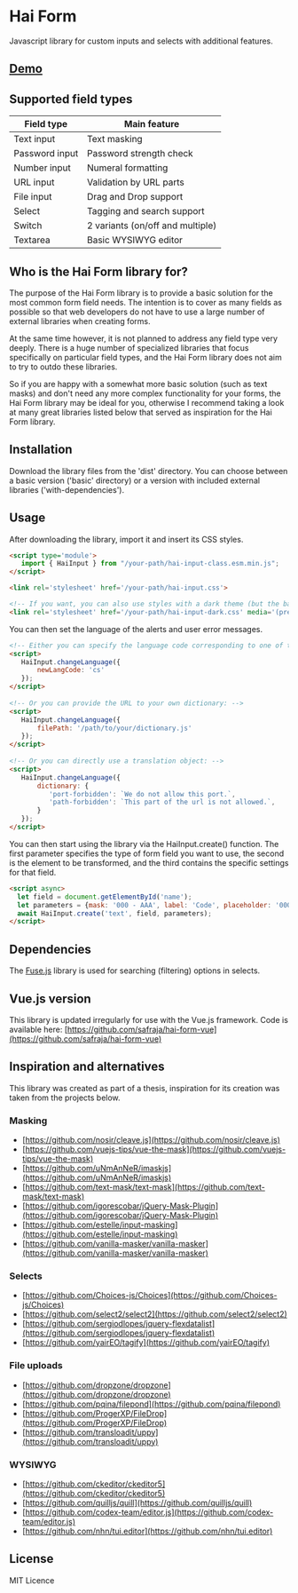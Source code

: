 # Hai Form
Javascript library for custom inputs and selects with additional features.

## [Demo](https://haikner.cz/hai-form/)

## Supported field types
| Field type     | Main feature |
| ------------   | ------------ |
| Text input     | Text masking |
| Password input | Password strength check |
| Number input   | Numeral formatting |
| URL input      | Validation by URL parts |
| File input     | Drag and Drop support |
| Select         | Tagging and search support |
| Switch         | 2 variants (on/off and multiple) |
| Textarea       | Basic WYSIWYG editor |

## Who is the Hai Form library for?
The purpose of the Hai Form library is to provide a basic solution for the most common form field needs. The intention is to cover as many fields as possible so that web developers do not have to use a large number of external libraries when creating forms.

At the same time however, it is not planned to address any field type very deeply. There is a huge number of specialized libraries that focus specifically on particular field types, and the Hai Form library does not aim to try to outdo these libraries.

So if you are happy with a somewhat more basic solution (such as text masks) and don't need any more complex functionality for your forms, the Hai Form library may be ideal for you, otherwise I recommend taking a look at many great libraries listed below that served as inspiration for the Hai Form library.

## Installation
Download the library files from the 'dist' directory. You can choose between a basic version ('basic' directory) or a version with included external libraries ('with-dependencies').

## Usage
After downloading the library, import it and insert its CSS styles.
```html
<script type='module'>
   import { HaiInput } from "/your-path/hai-input-class.esm.min.js";
</script>

<link rel='stylesheet' href='/your-path/hai-input.css'>

<!-- If you want, you can also use styles with a dark theme (but the basic hai-input.css is always necessary) -->
<link rel='stylesheet' href='/your-path/hai-input-dark.css' media='(prefers-color-scheme: dark)'>
```

You can then set the language of the alerts and user error messages.
```html
<!-- Either you can specify the language code corresponding to one of the supported languages (the files are located in the /src/classes/languages directory): -->
<script>
   HaiInput.changeLanguage({
       newLangCode: 'cs'
   });
</script>
  
<!-- Or you can provide the URL to your own dictionary: -->
<script>
   HaiInput.changeLanguage({
       filePath: '/path/to/your/dictionary.js'
   });
</script>
  
<!-- Or you can directly use a translation object: -->
<script>
   HaiInput.changeLanguage({
       dictionary: {
          'port-forbidden': `We do not allow this port.`,
          'path-forbidden': `This part of the url is not allowed.`,
       }
   });
</script>  
```

You can then start using the library via the HaiInput.create() function. The first parameter specifies the type of form field you want to use, the second is the element to be transformed, and the third contains the specific settings for that field.
```html
<script async>
  let field = document.getElementById('name');
  let parameters = {mask: '000 - AAA', label: 'Code', placeholder: '000 - AAA'};
  await HaiInput.create('text', field, parameters);
</script>
```

## Dependencies
The [Fuse.js](https://github.com/krisk/fuse) library is used for searching (filtering) options in selects.

## Vue.js version
This library is updated irregularly for use with the Vue.js framework. Code is available here:
[https://github.com/safraja/hai-form-vue](https://github.com/safraja/hai-form-vue)

## Inspiration and alternatives
This library was created as part of a thesis, inspiration for its creation was taken from the projects below.

### Masking
- [https://github.com/nosir/cleave.js](https://github.com/nosir/cleave.js)
- [https://github.com/vuejs-tips/vue-the-mask](https://github.com/vuejs-tips/vue-the-mask)
- [https://github.com/uNmAnNeR/imaskjs](https://github.com/uNmAnNeR/imaskjs)
- [https://github.com/text-mask/text-mask](https://github.com/text-mask/text-mask)
- [https://github.com/igorescobar/jQuery-Mask-Plugin](https://github.com/igorescobar/jQuery-Mask-Plugin)
- [https://github.com/estelle/input-masking](https://github.com/estelle/input-masking)
- [https://github.com/vanilla-masker/vanilla-masker](https://github.com/vanilla-masker/vanilla-masker)

### Selects
- [https://github.com/Choices-js/Choices](https://github.com/Choices-js/Choices)
- [https://github.com/select2/select2](https://github.com/select2/select2)
- [https://github.com/sergiodlopes/jquery-flexdatalist](https://github.com/sergiodlopes/jquery-flexdatalist)
- [https://github.com/yairEO/tagify](https://github.com/yairEO/tagify)

### File uploads
- [https://github.com/dropzone/dropzone](https://github.com/dropzone/dropzone)
- [https://github.com/pqina/filepond](https://github.com/pqina/filepond)
- [https://github.com/ProgerXP/FileDrop](https://github.com/ProgerXP/FileDrop)
- [https://github.com/transloadit/uppy](https://github.com/transloadit/uppy)

### WYSIWYG
- [https://github.com/ckeditor/ckeditor5](https://github.com/ckeditor/ckeditor5)
- [https://github.com/quilljs/quill](https://github.com/quilljs/quill)
- [https://github.com/codex-team/editor.js](https://github.com/codex-team/editor.js)
- [https://github.com/nhn/tui.editor](https://github.com/nhn/tui.editor)


## License
MIT Licence
